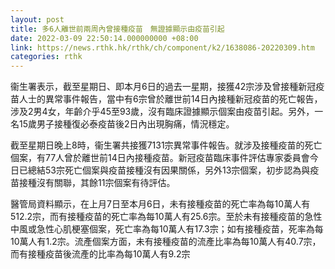 ```yaml
---
layout: post
title: 多6人離世前兩周內曾接種疫苗　無證據顯示由疫苗引起
date: 2022-03-09 22:50:14.000000000 +08:00
link: https://news.rthk.hk/rthk/ch/component/k2/1638086-20220309.htm
categories: rthk
---
```


衞生署表示，截至星期日、即本月6日的過去一星期，接獲42宗涉及曾接種新冠疫苗人士的異常事件報告，當中有6宗曾於離世前14日內接種新冠疫苗的死亡報告，涉及2男4女，年齡介乎45至93歲，沒有臨床證據顯示個案由疫苗引起。另外，一名15歲男子接種復必泰疫苗後2日內出現胸痛，情況穩定。
 
截至星期日晚上8時，衞生署共接獲7131宗異常事件報告。就涉及接種疫苗的死亡個案，有77人曾於離世前14日內接種疫苗。新冠疫苗臨床事件評估專家委員會今日已總結53宗死亡個案與疫苗接種沒有因果關係，另外13宗個案，初步認為與疫苗接種沒有關聯，其餘11宗個案有待評估。

醫管局資料顯示，在上月7日至本月6日，未有接種疫苗的死亡率為每10萬人有512.2宗，而有接種疫苗的死亡率為每10萬人有25.6宗。至於未有接種疫苗的急性中風或急性心肌梗塞個案，死亡率為每10萬人有17.3宗；如有接種疫苗，死率為每10萬人有1.2宗。流產個案方面，未有接種疫苗的流產比率為每10萬人有40.7宗，而有接種疫苗後流產的比率為每10萬人有9.2宗
